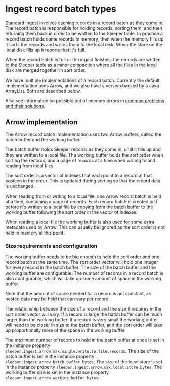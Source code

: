 Ingest record batch types
=========================

Standard ingest involves caching records in a record batch as they come in. The record batch is responsible for holding
records, sorting them, and then returning them back in order to be written to the Sleeper table. In practice a record
batch holds some records in memory, then when the memory fills up it sorts the records and writes them to the local
disk. When the store on the local disk fills up it reports that it's full.

When the record batch is full or the ingest finishes, the records are written to the Sleeper table as a minor compaction
where all the files in the local disk are merged together in sort order.

We have multiple implementations of a record batch. Currently the default implementation uses Arrow, and we also have a
version backed by a Java ArrayList. Both are described below.

Also see information on possible out of memory errors
in [common problems and their solutions](../common-problems-and-their-solutions.md#out-of-memory-error-from-standard-ingest-tasks).

## Arrow implementation

The Arrow record batch implementation uses two Arrow buffers, called the batch buffer and the working buffer.

The batch buffer holds Sleeper records as they come in, until it fills up and they are written to a local file. The
working buffer holds the sort order when sorting the records, and a page of records at a time when writing to and
reading from local files.

The sort order is a vector of indexes that each point to a record at that position in the order. This is updated
during sorting so that the record data is unchanged.

When reading from or writing to a local file, one Arrow record batch is held at a time, containing a page of records.
Each record batch is created just before it's written to a local file by copying from the batch buffer to the working
buffer following the sort order in the vector of indexes.

When reading a local file the working buffer is also used for some extra metadata used by Arrow. This can usually be
ignored as the sort order is not held in memory at this point.

### Size requirements and configuration

The working buffer needs to be big enough to hold the sort order and one record batch at the same time. The sort order
vector will hold one integer for every record in the batch buffer. The size of the batch buffer and the working buffer
are configurable. The number of records in a record batch is also configurable, which will take up some amount of space
in the working buffer.

Note that the amount of space needed for a record is not constant, as nested data may be held that can vary per record.

The relationship between the size of a record and the size it requires in the sort order vector will vary. If a record is
large the batch buffer can be much larger than the working buffer. If a record is very small the working buffer will
need to be closer in size to the batch buffer, and the sort order will take up proportionally more of the space in the
working buffer.

The maximum number of records to hold in the batch buffer at once is set in the instance
property `sleeper.ingest.arrow.max.single.write.to.file.records`. The size of the batch buffer is set in the instance
property `sleeper.ingest.arrow.batch.buffer.bytes`. The size of the local store is set in the instance
property `sleeper.ingest.arrow.max.local.store.bytes`. The working buffer size is set in the instance
property `sleeper.ingest.arrow.working.buffer.bytes`.
